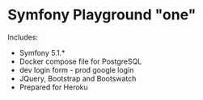 # Symfony Playground "one"

Includes:

* Symfony 5.1.*
* Docker compose file for PostgreSQL
* dev login form - prod google login
* JQuery, Bootstrap and Bootswatch
* Prepared for Heroku
